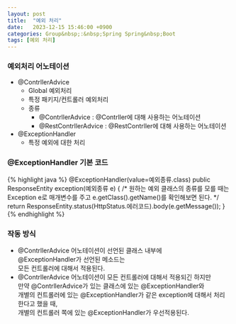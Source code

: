```yaml
---
layout: post
title:  "예외 처리"
date:   2023-12-15 15:46:00 +0900
categories: Group&nbsp;:&nbsp;Spring Spring&nbsp;Boot
tags: [예외 처리]
---
```


### 예외처리 어노테이션

- @ContrllerAdvice
    - Global 예외처리
    - 특정 패키지/컨트롤러 예외처리
    - 종류
        - @ContrllerAdvice : @Contrller에 대해 사용하는 어노테이션
        - @RestContrllerAdvice : @RestContrller에 대해 사용하는 어노테이션
- @ExceptionHandler
    - 특정 예외에 대한 처리

### @ExceptionHandler 기본 코드

{% highlight java %}
@ExceptionHandler(value=예외종류.class)
public ResponseEntity exception(예외종류 e) {
    /*
        원하는 예외 클래스의 종류를 모를 때는
        Exception e로 매개변수를 주고
        e.getClass().getName()를 확인해보면 된다.
    */
    return ResponseEntity.status(HttpStatus.에러코드).body(e.getMessage());
}
{% endhighlight %}

### 작동 방식

- @ContrllerAdvice 어노테이션이 선언된 클래스 내부에  
@ExceptionHandler가 선언된 메소드는  
모든 컨트롤러에 대해서 적용된다.
- @ContrllerAdvice 어노테이션이 모든 컨트롤러에 대해서 적용되긴 하지만  
만약 @ContrllerAdvice가 있는 클래스에 있는 @ExceptionHandler와  
개별의 컨트롤러에 있는 @ExceptionHandler가 같은 exception에 대해서 처리한다고 했을 때,  
개별의 컨트롤러 쪽에 있는 @ExceptionHandler가 우선적용된다.